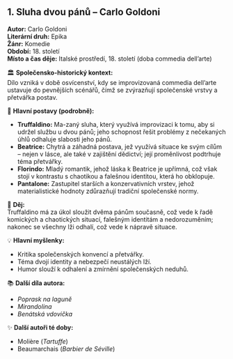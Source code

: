 ## 1. Sluha dvou pánů – Carlo Goldoni

**Autor:** Carlo Goldoni  
**Literární druh:** Epika  
**Žánr:** Komedie  
**Období:** 18. století  
**Místo a čas děje:** Italské prostředí, 18. století (doba commedia dell’arte)

🏛 **Společensko-historický kontext:**  
Dílo vzniká v době osvícenství, kdy se improvizovaná commedia dell’arte ustavuje do pevnějších scénářů, čímž se zvýrazňují společenské vrstvy a přetvářka postav.

👤 **Hlavní postavy (podrobně):**  
- **Truffaldino:** Ma\-zaný sluha, který využívá improvizaci k tomu, aby si udržel službu u dvou pánů; jeho schopnost řešit problémy z nečekaných úhlů odhaluje slabosti jeho pánů.  
- **Beatrice:** Chytrá a záhadná postava, jež využívá situace ke svým cílům – nejen v lásce, ale také v zajištění dědictví; její proměnlivost podtrhuje téma přetvářky.  
- **Florindo:** Mladý romantik, jehož láska k Beatrice je upřímná, což však stojí v kontrastu s chaotikou a falešnou identitou, která ho obklopuje.  
- **Pantalone:** Zastupitel starších a konzervativních vrstev, jehož materialistické hodnoty zdůrazňují tradiční společenské normy.

📜 **Děj:**  
Truffaldino má za úkol sloužit dvěma pánům současně, což vede k řadě komických a chaotických situací, falešným identitám a nedorozuměním; nakonec se všechny lži odhalí, což vede k nápravě situace.

💡 **Hlavní myšlenky:**  
- Kritika společenských konvencí a přetvářky.  
- Téma dvojí identity a nebezpečí neustálých lží.  
- Humor slouží k odhalení a zmírnění společenských neduhů.

📚 **Další díla autora:**  
- *Poprask na laguně*  
- *Mirandolina*  
- *Benátská vdovička*

✨ **Další autoři té doby:**  
- Molière (*Tartuffe*)  
- Beaumarchais (*Barbier de Séville*)
